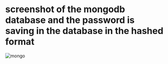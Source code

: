 # screenshot of the mongodb database and the password is saving in the database in the hashed format

![mongo](https://github.com/user-attachments/assets/c4a12b80-6395-41d2-ba01-90297746c4b0)
